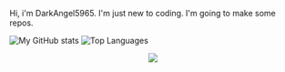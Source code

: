 Hi, i'm DarkAngel5965. I'm just new to coding. I'm going to make some repos.

![My GitHub stats](https://github-readme-stats.vercel.app/api?username=DarkAngel5965&show_icons=true&theme=dracula)
![Top Languages](https://github-readme-stats.vercel.app/api/top-langs/?username=DarkAngel5965&layout=compact&theme=dracula)
<p align="center">
  <a href="https://discord.com/users/949787322084384778"><img src="https://discord.c99.nl/widget/theme-3/949787322084384778.png" /></a>
  <br />
